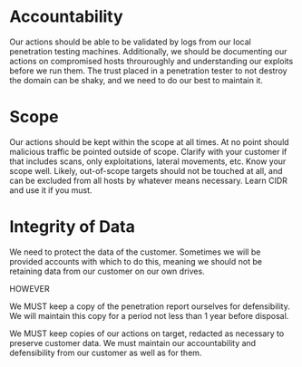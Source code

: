# Accountability

Our actions should be able to be validated by logs from our local penetration testing machines. Additionally, we should be documenting our actions on compromised hosts throuroughly and understanding our exploits before we run them. The trust placed in a penetration tester to not destroy the domain can be shaky, and we need to do our best to maintain it. 

# Scope

Our actions should be kept within the scope at all times. At no point should malicious traffic be pointed outside of scope. Clarify with your customer if that includes scans, only exploitations, lateral movements, etc. Know your scope well. Likely, out-of-scope targets should not be touched at all, and can be excluded from all hosts by whatever means necessary. Learn CIDR and use it if you must. 

# Integrity of Data

We need to protect the data of the customer. Sometimes we will be provided accounts with which to do this, meaning we should not be retaining data from our customer on our own drives. 

HOWEVER

We MUST keep a copy of the penetration report ourselves for defensibility. We will maintain this copy for a period not less than 1 year before disposal. 

We MUST keep copies of our actions on target, redacted as necessary to preserve customer data. We must maintain our accountability and defensibility from our customer as well as for them. 
